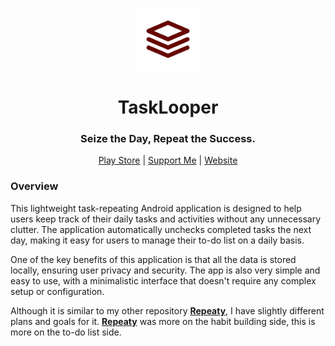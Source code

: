 <p align="center">
<img style="align:center;" src="./app/src/rsz_logo.png" alt="Logo" width="100" />
</p>

<h1 align="center">TaskLooper</h1>
<h3 align="center">Seize the Day, Repeat the Success.</h3>
<p align="center">
<a href="https://play.google.com/store/apps/details?id=lukas.sobotik.tasklooper">Play Store</a> | <a href="https://www.buymeacoffee.com/puckyeu">Support Me</a> | <a href="https://lukassobotik.dev/project/TaskLooper">Website</a>
</p>

### Overview
This lightweight task-repeating Android application is designed to help users keep track of their daily tasks and activities without any unnecessary clutter. 
The application automatically unchecks completed tasks the next day, making it easy for users to manage their to-do list on a daily basis.

One of the key benefits of this application is that all the data is stored locally, ensuring user privacy and security. 
The app is also very simple and easy to use, with a minimalistic interface that doesn't require any complex setup or configuration.

Although it is similar to my other repository [**Repeaty**](https://github.com/PuckyEU/habit-manager),
I have slightly different plans and goals for it. [**Repeaty**](https://github.com/PuckyEU/habit-manager) was more on the habit building side,
this is more on the to-do list side.